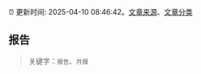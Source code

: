 :alarm_clock: 更新时间: 2025-04-10 08:46:42。[文章来源](/README.md)、[文章分类](/TAGS.md)

## 报告


> 关键字：`报告`、`月报`



